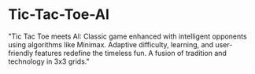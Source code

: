 # Tic-Tac-Toe-AI
"Tic Tac Toe meets AI: Classic game enhanced with intelligent opponents using algorithms like Minimax. Adaptive difficulty, learning, and user-friendly features redefine the timeless fun. A fusion of tradition and technology in 3x3 grids."
